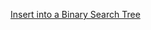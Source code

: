 [Insert into a Binary Search Tree](https://leetcode.com/problems/insert-into-a-binary-search-tree/submissions/)
